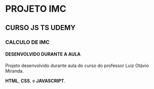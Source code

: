 # PROJETO IMC 

## CURSO JS TS UDEMY

### CALCULO DE IMC 

#### DESENVOLVIDO DURANTE A AULA

Projeto desenvolvido durante aula do curso do professor Luiz Otávio Miranda. 

**HTML**, **CSS**, e **JAVASCRIPT**.

